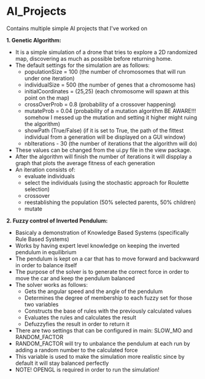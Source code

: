 # AI_Projects
Contains multiple simple AI projects that I've worked on


**1. Genetic Algorithm:**
  - It is a simple simulation of a drone that tries to explore a 2D randomized map, discovering as much as possible before returning home.
  - The default settings for the simulation are as follows: 
    - populationSize = 100 (the number of chromosomes that will run under one iteration)
    - individualSize = 500 (the number of genes that a chromosome has)
    - initialCoordinates = (25,25) (each chromosome will spawn at this point on the map)
    - crossOverProb = 0.8 (probability of a crossover happening)
    - mutateProb = 0.04 (probability of a mutation algorithm BE AWARE!!! somehow I messed up the mutation and setting it higher might ruing the algorithm)
    - showPath (True/False) (if it is set to True, the path of the fittest individual from a generation will be displayed on a GUI window)
    - nbIterations - 30 (the number of iterations that the algorithm will do)
  - These values can be changed from the ui.py file in the view package.
  - After the algorithm will finish the number of iterations it will dispplay a graph that plots the average fitness of each generation
  - An iteration consists of:  
    * evaluate individuals 
    * select the individuals (using the stochastic approach for Roulette selection) 
    * crossover
    * reestablishing the population (50% selected parents, 50% children)
    * mutate


**2. Fuzzy control of Inverted Pendulum:**
  - Basicaly a demonstration of Knowledge Based Systems (specifically Rule Based Systems)
  - Works by having expert level knowledge on keeping the inverted pendulum in equilibrium
  - The pendulum is kept on a car that has to move forward and backwward in order to balance itself
  - The purpose of the solver is to generate the correct force in order to move the car and keep the pendulum balanced
  - The solver works as follows:
    - Gets the angular speed and the angle of the pendulum
    - Determines the degree of membership to each fuzzy set for those two variables
    - Constructs the base of rules with the previously calculated values
    - Evaluates the rules and calculates the result
    - Defuzzyfies the result in order to return it
  - There are two settings that can be configured in main: SLOW_MO and RANDOM_FACTOR
  - RANDOM_FACTOR will try to unbalance the pendulum at each run by adding a random number to the calculated force
  - This variable is used to make the simulation more realistic since by default it will stay balanced perfectly 
  - NOTE! OPENGL is required in order to run the simulation!
